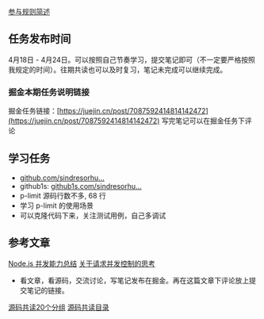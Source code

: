 [参与规则简述](https://www.yuque.com/ruochuan12/notice/gm51y6?view=doc_embed)
## 任务发布时间
4月18日 - 4月24日。可以按照自己节奏学习，提交笔记即可（不一定要严格按照我规定的时间）。往期共读也可以及时复习，笔记未完成可以继续完成。
### 掘金本期任务说明链接

掘金任务链接：[https://juejin.cn/post/7087592414814142472](https://juejin.cn/post/7087592414814142472)
写完笔记可以在掘金任务下评论
## 学习任务

- [github.com/sindresorhu…](https://link.juejin.cn?target=https%3A%2F%2Fgithub.com%2Fsindresorhus%2Fp-limit)
- github1s: [github1s.com/sindresorhu…](https://link.juejin.cn?target=https%3A%2F%2Fgithub1s.com%2Fsindresorhus%2Fp-limit%2Fblob%2Fmain%2Findex.js)
- p-limit 源码行数不多, 68 行
- 学习 p-limit 的使用场景
- 可以克隆代码下来，关注测试用例，自己多调试
## 参考文章
[Node.js 并发能力总结](https://link.juejin.cn?target=https%3A%2F%2Fmp.weixin.qq.com%2Fs%2F6LsPMIHdIOw3KO6F2sgRXg)
[关于请求并发控制的思考](https://juejin.cn/post/7045274658798567454)

- 看文章，看源码，交流讨论，写笔记发布在掘金。再在这篇文章下评论放上提交笔记的链接。


[源码共读20个分组](https://www.yuque.com/go/doc/56866898?view=doc_embed)
[源码共读目录](https://www.yuque.com/go/doc/55657026?view=doc_embed)
